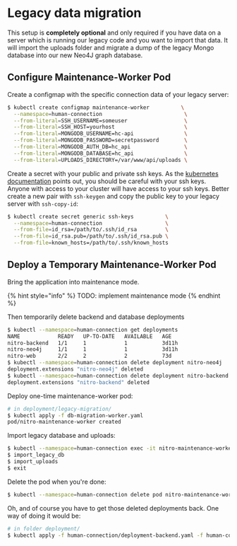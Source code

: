 # Legacy data migration

This setup is **completely optional** and only required if you have data on a
server which is running our legacy code and you want to import that data. It
will import the uploads folder and migrate a dump of the legacy Mongo database
into our new Neo4J graph database.

## Configure Maintenance-Worker Pod

Create a configmap with the specific connection data of your legacy server:

```bash
$ kubectl create configmap maintenance-worker          \
  --namespace=human-connection                          \
  --from-literal=SSH_USERNAME=someuser                  \
  --from-literal=SSH_HOST=yourhost                      \
  --from-literal=MONGODB_USERNAME=hc-api                \
  --from-literal=MONGODB_PASSWORD=secretpassword        \
  --from-literal=MONGODB_AUTH_DB=hc_api                 \
  --from-literal=MONGODB_DATABASE=hc_api                \
  --from-literal=UPLOADS_DIRECTORY=/var/www/api/uploads \
```

Create a secret with your public and private ssh keys. As the [kubernetes documentation](https://kubernetes.io/docs/concepts/configuration/secret/#use-case-pod-with-ssh-keys) points out, you should be careful with your ssh keys. Anyone with access to your cluster will have access to your ssh keys. Better create a new pair with `ssh-keygen` and copy the public key to your legacy server with `ssh-copy-id`:

```bash
$ kubectl create secret generic ssh-keys          \
  --namespace=human-connection                    \
  --from-file=id_rsa=/path/to/.ssh/id_rsa         \
  --from-file=id_rsa.pub=/path/to/.ssh/id_rsa.pub \
  --from-file=known_hosts=/path/to/.ssh/known_hosts
```

## Deploy a Temporary Maintenance-Worker Pod

Bring the application into maintenance mode.

{% hint style="info" %} TODO: implement maintenance mode {% endhint %}


Then temporarily delete backend and database deployments

```bash
$ kubectl --namespace=human-connection get deployments
NAME            READY   UP-TO-DATE   AVAILABLE   AGE
nitro-backend   1/1     1            1           3d11h
nitro-neo4j     1/1     1            1           3d11h
nitro-web       2/2     2            2           73d
$ kubectl --namespace=human-connection delete deployment nitro-neo4j
deployment.extensions "nitro-neo4j" deleted
$ kubectl --namespace=human-connection delete deployment nitro-backend
deployment.extensions "nitro-backend" deleted
```

Deploy one-time maintenance-worker pod:

```bash
# in deployment/legacy-migration/
$ kubectl apply -f db-migration-worker.yaml
pod/nitro-maintenance-worker created
```

Import legacy database and uploads:

```bash
$ kubectl --namespace=human-connection exec -it nitro-maintenance-worker bash
$ import_legacy_db
$ import_uploads
$ exit
```

Delete the pod when you're done:

```bash
$ kubectl --namespace=human-connection delete pod nitro-maintenance-worker
```

Oh, and of course you have to get those deleted deployments back. One way of
doing it would be:

```bash
# in folder deployment/
$ kubectl apply -f human-connection/deployment-backend.yaml -f human-connection/deployment-neo4j.yaml
```


